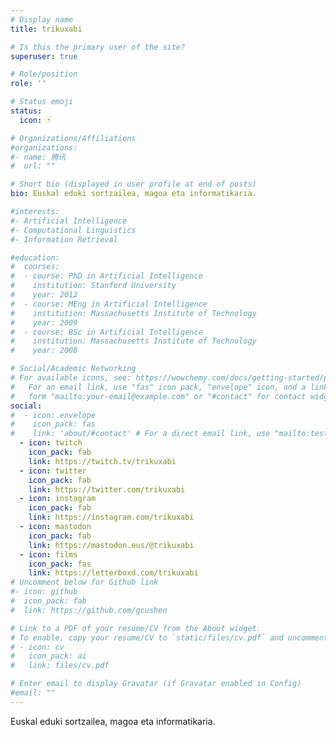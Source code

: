 ```yaml
---
# Display name
title: trikuxabi

# Is this the primary user of the site?
superuser: true

# Role/position
role: ''

# Status emoji
status:
  icon: 🃏

# Organizations/Affiliations
#organizations:
#- name: 腾讯
#  url: ""

# Short bio (displayed in user profile at end of posts)
bio: Euskal eduki sortzailea, magoa eta informatikaria.

#interests:
#- Artificial Intelligence
#- Computational Linguistics
#- Information Retrieval

#education:
#  courses:
#  - course: PhD in Artificial Intelligence
#    institution: Stanford University
#    year: 2012
#  - course: MEng in Artificial Intelligence
#    institution: Massachusetts Institute of Technology
#    year: 2009
#  - course: BSc in Artificial Intelligence
#    institution: Massachusetts Institute of Technology
#    year: 2008

# Social/Academic Networking
# For available icons, see: https://wowchemy.com/docs/getting-started/page-builder/#icons
#   For an email link, use "fas" icon pack, "envelope" icon, and a link in the
#   form "mailto:your-email@example.com" or "#contact" for contact widget.
social:
#  - icon: envelope
#    icon_pack: fas
#    link: 'about/#contact' # For a direct email link, use "mailto:test@example.org".
  - icon: twitch
    icon_pack: fab
    link: https://twitch.tv/trikuxabi
  - icon: twitter
    icon_pack: fab
    link: https://twitter.com/trikuxabi
  - icon: instagram
    icon_pack: fab
    link: https://instagram.com/trikuxabi
  - icon: mastodon
    icon_pack: fab
    link: https://mastodon.eus/@trikuxabi
  - icon: films
    icon_pack: fas
    link: https://letterboxd.com/trikuxabi
# Uncomment below for Github link
#- icon: github
#  icon_pack: fab
#  link: https://github.com/gcushen

# Link to a PDF of your resume/CV from the About widget.
# To enable, copy your resume/CV to `static/files/cv.pdf` and uncomment the lines below.
# - icon: cv
#   icon_pack: ai
#   link: files/cv.pdf

# Enter email to display Gravatar (if Gravatar enabled in Config)
#email: ""
---
```


Euskal eduki sortzailea, magoa eta informatikaria.
